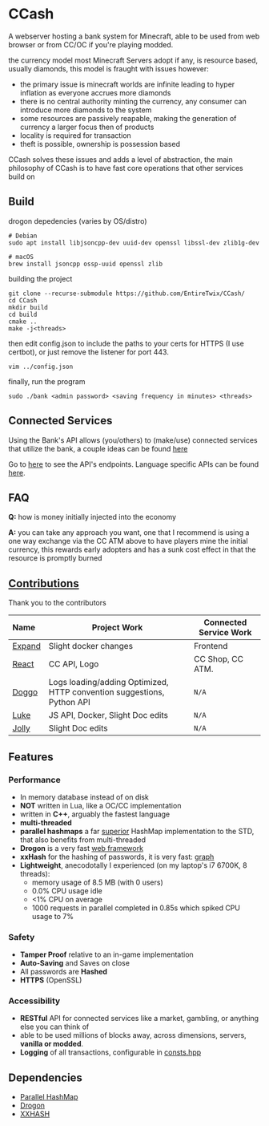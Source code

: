 # CCash

A webserver hosting a bank system for Minecraft, able to be used from web browser or from CC/OC if you're playing modded.

the currency model most Minecraft Servers adopt if any, is resource based, usually diamonds, this model is fraught with issues however:

- the primary issue is minecraft worlds are infinite leading to hyper inflation as everyone accrues more diamonds
- there is no central authority minting the currency, any consumer can introduce more diamonds to the system
- some resources are passively reapable, making the generation of currency a larger focus then of products
- locality is required for transaction
- theft is possible, ownership is possession based

CCash solves these issues and adds a level of abstraction, the main philosophy of CCash is to have fast core operations that other services build on

## Build

drogon depedencies (varies by OS/distro)
```
# Debian
sudo apt install libjsoncpp-dev uuid-dev openssl libssl-dev zlib1g-dev

# macOS
brew install jsoncpp ossp-uuid openssl zlib
```

building the project

```
git clone --recurse-submodule https://github.com/EntireTwix/CCash/
cd CCash
mkdir build
cd build
cmake ..
make -j<threads>
```

then edit config.json to include the paths to your certs for HTTPS (I use certbot), or just remove the listener for port 443.

```
vim ../config.json
```

finally, run the program

```
sudo ./bank <admin password> <saving frequency in minutes> <threads>
```

## Connected Services

Using the Bank's API allows (you/others) to (make/use) connected services that utilize the bank, a couple ideas can be found [here](services.md)

Go to [here](help.md) to see the API's endpoints. 
Language specific APIs can be found [here](APIs.md).

## FAQ
**Q:** how is money initially injected into the economy

**A:** you can take any approach you want, one that I recommend is using a one way exchange via the CC ATM above to have players mine the initial currency, this rewards early adopters and has a sunk cost effect in that the resource is promptly burned

## [Contributions](https://github.com/EntireTwix/CCash/graphs/contributors)
Thank you to the contributors

| Name                                        | Project Work                                                            | Connected Service Work |
| :------------------------------------------ | ----------------------------------------------------------------------- | ---------------------- |
| [Expand](https://github.com/Expand-sys)     | Slight docker changes                                                   | Frontend               |
| [React](https://github.com/Reactified)      | CC API, Logo                                                            | CC Shop, CC ATM.       |
| [Doggo](https://github.com/FearlessDoggo21) | Logs loading/adding Optimized, HTTP convention suggestions, Python API  | `N/A`                  |
| [Luke](https://github.com/LukeeeeBennett)   | JS API, Docker, Slight Doc edits                                        | `N/A`                  |
| [Jolly](https://github.com/STBoyden)        | Slight Doc edits                                                        | `N/A`                  |

## Features

### Performance
- In memory database instead of on disk
- **NOT** written in Lua, like a OC/CC implementation
- written in **C++**, arguably the fastest language
- **multi-threaded**
- **parallel hashmaps** a far [superior](https://greg7mdp.github.io/parallel-hashmap/) HashMap implementation to the STD, that also benefits from multi-threaded
- **Drogon** is a very fast [web framework](https://www.techempower.com/benchmarks/#section=data-r20&hw=ph&test=composite)
- **xxHash** for the hashing of passwords, it is very fast: [graph](https://user-images.githubusercontent.com/750081/61976089-aedeab00-af9f-11e9-9239-e5375d6c080f.png)
- **Lightweight**, anecodotally I experienced (on my laptop's i7 6700K, 8 threads):
  - memory usage of 8.5 MB (with 0 users)
  - 0.0% CPU usage idle 
  - <1% CPU on average 
  - 1000 requests in parallel completed in 0.85s which spiked CPU usage to 7%
  
### Safety

- **Tamper Proof** relative to an in-game implementation
- **Auto-Saving** and Saves on close
- All passwords are **Hashed**
- **HTTPS** (OpenSSL)

### Accessibility

- **RESTful** API for connected services like a market, gambling, or anything else you can think of
- able to be used millions of blocks away, across dimensions, servers, **vanilla or modded**.
- **Logging** of all transactions, configurable in [consts.hpp](include/consts.hpp)

## Dependencies

- [Parallel HashMap](https://github.com/greg7mdp/parallel-hashmap/tree/master)
- [Drogon](https://github.com/an-tao/drogon/tree/master)
- [XXHASH](https://github.com/Cyan4973/xxHash)

